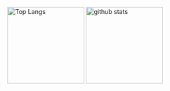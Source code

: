 <p align="left"> 
  <!-- <img alt="Top Langs" height="175px" src="https://github-readme-stats-clone-aqmh.vercel.app/api?username=teihenn&count_private=true&show_icons=true&theme=transparent&rank_icon=github" /> -->
  <img alt="Top Langs" height="175px" src="https://github-readme-stats-clone-aqmh.vercel.app/api?username=yyossy5&count_private=true&show_icons=true&theme=transparent" />
  <!-- <img alt="github stats" height="175px" src="https://github-profile-summary-cards.vercel.app/api/cards/most-commit-language?username=teihenn&theme=transparent" /> -->
  <img alt="github stats" height="175px" src="https://github-readme-stats.vercel.app/api/top-langs/?username=yyossy5&&hide=autohotkey&layout=compact&theme=transparent" />
</p>

<!--
<a href="https://github.com/anuraghazra/github-readme-stats">
  <img align="left" src="https://github-readme-stats.vercel.app/api?username=teihenn&count_private=true&show_icons=true&theme=transparent" />
</a>
<a href="https://github.com/anuraghazra/github-readme-stats">
  <img align="left" src="https://github-readme-stats.vercel.app/api/top-langs/?username=teihenn&layout=compact&count_private=true&theme=transparent" />
</a>
-->

<!--
## Hi there 👋

**teihenn/teihenn** is a ✨ _special_ ✨ repository because its `README.md` (this file) appears on your GitHub profile.

Here are some ideas to get you started:

- 🔭 I’m currently working on ...
- 🌱 I’m currently learning ...
- 👯 I’m looking to collaborate on ...
- 🤔 I’m looking for help with ...
- 💬 Ask me about ...
- 📫 How to reach me: ...
- 😄 Pronouns: ...
- ⚡ Fun fact: ...
-->

